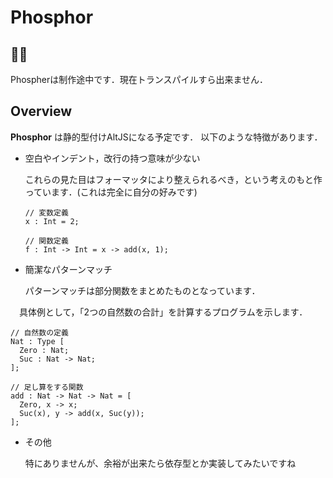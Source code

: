 # Phosphor

## 👷‍♂️
Phospherは制作途中です．現在トランスパイルすら出来ません．

## Overview
**Phosphor** は静的型付けAltJSになる予定です．
以下のような特徴があります．

- 空白やインデント，改行の持つ意味が少ない

  これらの見た目はフォーマッタにより整えられるべき，という考えのもと作っています．(これは完全に自分の好みです)
  ```
  // 変数定義
  x : Int = 2;
  
  // 関数定義
  f : Int -> Int = x -> add(x, 1);
  ```
 
- 簡潔なパターンマッチ

  パターンマッチは部分関数をまとめたものとなっています．
  
　具体例として，「2つの自然数の合計」を計算するプログラムを示します．
  ```
  // 自然数の定義
  Nat : Type [
    Zero : Nat;
    Suc : Nat -> Nat;
  ];
  
  // 足し算をする関数
  add : Nat -> Nat -> Nat = [
    Zero, x -> x;
    Suc(x), y -> add(x, Suc(y));
  ];
  ```
  
- その他

  特にありませんが、余裕が出来たら依存型とか実装してみたいですね
